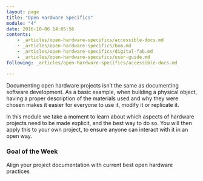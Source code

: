 ```yaml
---
layout: page
title: "Open Hardware Specifics"
module: "4"
date: 2016-10-06 14:05:56
contents:
    - _articles/open-hardware-specifics/accessible-docs.md
    - _articles/open-hardware-specifics/bom.md
    - _articles/open-hardware-specifics/digital-fab.md
    - _articles/open-hardware-specifics/user-guide.md
following: _articles/open-hardware-specifics/accessible-docs.md

---
```

Documenting open hardware projects isn’t the same as documenting software development. As a basic example, when building a physical object, having a proper description of the materials used and why they were chosen makes it easier for everyone to use it, modify it or replicate it. 

In this module we take a moment to learn about which aspects of hardware projects need to be made explicit, and the best way to do so. You will then apply this to your own project, to ensure anyone can interact with it in an open way.

### Goal of the Week
Align your project documentation with current best open hardware practices
